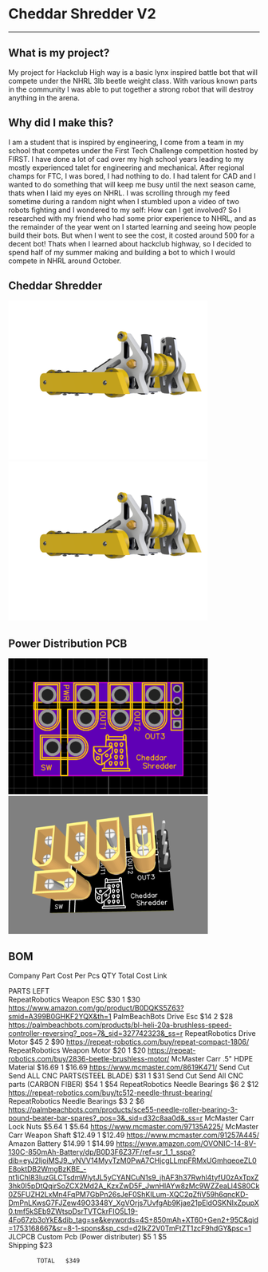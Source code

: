 # Cheddar Shredder V2

---

## What is my project?
My project for Hackclub High way is a basic lynx inspired battle bot that will compete under the NHRL 3lb beetle weight class. With various known parts in the community I was able to put together a strong robot that will destroy anything in the arena.

## Why did I make this?
I am a student that is inspired by engineering, I come from a team in my school that competes under the First Tech Challenge competition hosted by FIRST. I have done a lot of cad over my high school years leading to my mostly experienced talet for engineering and mechanical. After regional champs for FTC, I was bored, I had nothing to do. I had talent for CAD and I wanted to do something that will keep me busy until the next season came, thats when I laid my eyes on NHRL. I was scrolling through my feed sometime during a random night when I stumbled upon a video of two robots fighting and I wondered to my self: How can I get involved? So I researched with my friend who had some prior experience to NHRL, and as the remainder of the year went on I started learning and seeing how people build their bots. But when I went to see the cost, it costed around 500 for a decent bot! Thats when I learned about hackclub highway, so I decided to spend half of my summer making and building a bot to which I would compete in NHRL around October.

## Cheddar Shredder

<img src="Images/Cheddar Shredder V2 v17.png" width="400"/> <img src="Images/Cheddar Shredder V2 v172.png" width="400"/>

## Power Distribution PCB

<img src="Images/image (16).webp" width="400"/>   <img src="Images/image (17).webp" width="400"/> 

## BOM

Company	Part	Cost Per Pcs	QTY	Total Cost	Link
					
PARTS LEFT					
RepeatRobotics	Weapon ESC	$30	1	$30	https://www.amazon.com/gp/product/B0DQKS5Z63?smid=A399B0GHKF2YQX&th=1
PalmBeachBots	Drive Esc	$14	2	$28	https://palmbeachbots.com/products/bl-heli-20a-brushless-speed-controller-reversing?_pos=7&_sid=327742323&_ss=r
RepeatRobotics	Drive Motor	$45	2	$90	https://repeat-robotics.com/buy/repeat-compact-1806/
RepeatRobotics	Weapon Motor	$20	1	$20	https://repeat-robotics.com/buy/2836-beetle-brushless-motor/
McMaster Carr	.5" HDPE Material 	$16.69	1	$16.69	https://www.mcmaster.com/8619K471/
Send Cut Send	ALL CNC PARTS(STEEL BLADE)	$31	1	$31	
Send Cut Send	All CNC parts (CARBON FIBER)	$54	1	$54	
RepeatRobotics	Needle Bearings	$6	2	$12	https://repeat-robotics.com/buy/tc512-needle-thrust-bearing/
RepeatRobotics	Needle Bearings	$3	2	$6	https://palmbeachbots.com/products/sce55-needle-roller-bearing-3-pound-beater-bar-spares?_pos=3&_sid=d32c8aa0d&_ss=r
McMaster Carr	Lock Nuts	$5.64	1	$5.64	https://www.mcmaster.com/97135A225/
McMaster Carr	Weapon Shaft	$12.49	1	$12.49	https://www.mcmaster.com/91257A445/
Amazon	Battery	$14.99	1	$14.99	https://www.amazon.com/OVONIC-14-8V-130C-850mAh-Battery/dp/B0D3F6Z37F/ref=sr_1_1_sspa?dib=eyJ2IjoiMSJ9._yNVV14MyvTzM0PwA7CHjcgLLmpFRMxUGmhqeoeZL0E8oktDB2WmgBzKBE_-nt1iChI83luzGLCTsdmWiytJL5yCYANCuN1s9_jhAF3h37Rwhl4tyfU0zAxTpxZ3hk0I5pDtQqirSoZCX2Md2A_KzxZwD5F_JwnHlAYw8zMc9WZZeaLl4S80Ck0Z5FUZH2LxMn4FqPM7GbPn26sJeF0ShKILum-XQC2qZfiV59h6qncKD-DmPnLKwsG7FJZew49O3348Y_XgVOrjs7UvfgAb9Kjae21pEldOSKNlxZpupX0.tmf5kSEb9ZWtspDsrTVTCkrFIO5L19-4Fo67zb3oYkE&dib_tag=se&keywords=4S+850mAh+XT60+Gen2+95C&qid=1753168667&sr=8-1-spons&sp_csd=d2lkZ2V0TmFtZT1zcF9hdGY&psc=1
JLCPCB	Custom Pcb (Power distributer)	$5	1	$5	
	Shipping			$23	
					
			TOTAL	$349	
